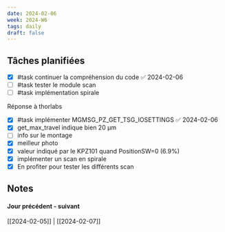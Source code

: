 ```yaml
---
date: 2024-02-06
week: 2024-W6
tags: daily
draft: false 
---
```


## Tâches planifiées

- [x] #task continuer la compréhension du code ✅ 2024-02-06
- [ ] #task tester le module scan
- [ ] #task implémentation spirale

Réponse à thorlabs
- [x] #task implémenter MGMSG_PZ_GET_TSG_IOSETTINGS ✅ 2024-02-06
- [x] get_max_travel indique bien 20 µm
- [ ] info sur le montage
- [x] meilleur photo
- [x] valeur indiqué par le KPZ101 quand PositionSW=0 (6.9%)
- [x] implémenter un scan en spirale
- [x] En profiter pour tester les différents scan

## Notes


#### Jour précédent - suivant 
[[2024-02-05]] | [[2024-02-07]]